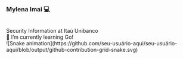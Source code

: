 ### Mylena Imai 💻

<!--
**mylenaimai/mylenaimai** is a ✨ _special_ ✨ repository because its `README.md` (this file) appears on your GitHub profile.

Here are some ideas to get you started:

- 🔭 I’m currently working on ...
- 🌱 I’m currently learning ...
- 👯 I’m looking to collaborate on ...
- 🤔 I’m looking for help with ...
- 💬 Ask me about ...
- 📫 How to reach me: ...
- 😄 Pronouns: ...
- ⚡ Fun fact: ...
-->



   </br>
Security Information at Itaú Unibanco
</br>
🌱 I’m currently learning Go!
</br>
![Snake animation](https://github.com/seu-usuário-aqui/seu-usuário-aqui/blob/output/github-contribution-grid-snake.svg)

